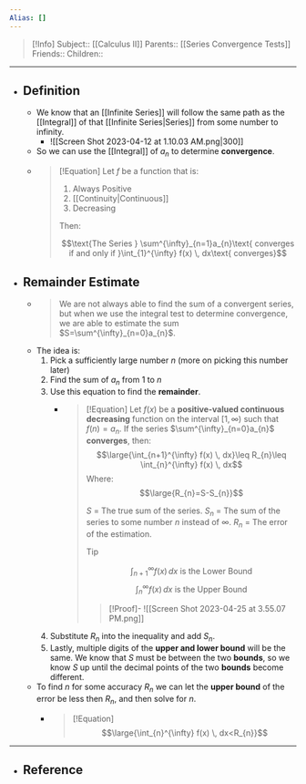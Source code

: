 ```yaml
---
Alias: []
---
```

> [!Info]
> Subject:: [[Calculus II]]
> Parents:: [[Series Convergence Tests]]
> Friends:: 
> Children:: 
---
- ## Definition
	- We know that an [[Infinite Series]] will follow the same path as the [[Integral]] of that [[Infinite Series|Series]] from some number to infinity.
		- ![[Screen Shot 2023-04-12 at 1.10.03 AM.png|300]]
	- So we can use the [[Integral]] of $a_{n}$ to determine **convergence**.
	- > [!Equation]
	  > Let $f$ be a function that is:
	  > 1. Always Positive
	  > 2. [[Continuity|Continuous]]
	  > 3. Decreasing
	  >    
	  > Then:
	  > 
	  > $$\text{The Series } \sum^{\infty}_{n=1}a_{n}\text{ converges if and only if }\int_{1}^{\infty} f(x) \, dx\text{ converges}$$
- ## Remainder Estimate
	- > We are not always able to find the sum of a convergent series, but when we use the integral test to determine convergence, we are able to estimate the sum $S=\sum^{\infty}_{n=0}a_{n}$.
	- The idea is:
		1. Pick a sufficiently large number $n$ (more on picking this number later)
		2. Find the sum of $a_{n}$ from $1$ to $n$
		3. Use this equation to find the **remainder**.
			- > [!Equation]
			  >  Let $f(x)$ be a **positive-valued continuous decreasing** function on the interval $[1, \infty)$ such that $f(n)=a_{n}$. If the series $\sum^{\infty}_{n=0}a_{n}$ **converges**, then:
			  >  $$\large{\int_{n+1}^{\infty} f(x) \, dx}\leq R_{n}\leq \int_{n}^{\infty} f(x) \, dx$$
			  >  Where:
			  >  $$\large{R_{n}=S-S_{n}}$$
			  >  
			  >  $S$ = The true sum of the series.
			  >  $S_{n}$ = The sum of the series to some number $n$ instead of $\infty$.
			  >  $R_{n}$ = The error of the estimation.
			  >  > [!Tip]
			  >  > $$\int_{n+1}^{\infty} f(x) \, dx\text{ is the Lower Bound}$$
			  >  > $$\int_{n}^{\infty} f(x) \, dx\text{ is the Upper Bound}$$
			  >  
			  >  > [!Proof]-
			  >  > ![[Screen Shot 2023-04-25 at 3.55.07 PM.png]]
		4. Substitute $R_{n}$ into the inequality and add $S_{n}$.
		5. Lastly, multiple digits of the **upper and lower bound** will be the same. We know that $S$ must be between the two **bounds**, so we know $S$ up until the decimal points of the two **bounds** become different.
	- To find $n$ for some accuracy $R_{n}$ we can let the **upper bound** of the error be less then $R_n$, and then solve for $n$.
		- > [!Equation]
		  > $$\large{\int_{n}^{\infty} f(x) \, dx<R_{n}}$$
---
- ## Reference